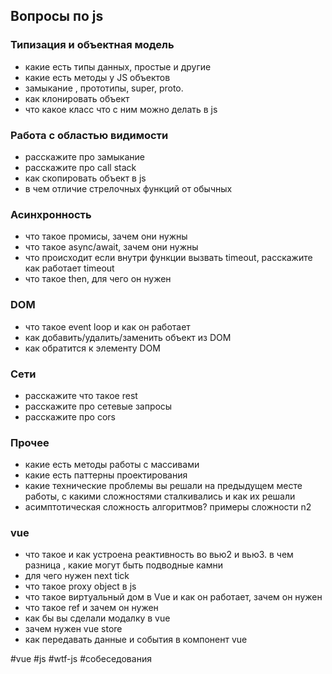## Вопросы по js

### Типизация и объектная модель
- какие есть типы данных, простые и другие
- какие есть методы у JS объектов
- замыкание , прототипы, super, proto.
- как клонировать объект
- что какое класс что с ним можно делать в js


### Работа с областью видимости
- расскажите про замыкание
- расскажите про call stack
- как скопировать объект в js
- в чем отличие стрелочных функций от обычных


### Асинхронность
- что такое промисы, зачем они нужны
- что такое async/await, зачем они нужны
- что происходит если внутри функции вызвать timeout, расскажите как работает timeout
- что такое then, для чего он нужен


### DOM
- что такоe event loop и как он работает
- как добавить/удалить/заменить объект из DOM
- как обратится к элементу DOM


### Сети
- расскажите что такое rest
- расскажите про сетевые запросы
- расскажите про cors


### Прочее
- какие есть методы работы с массивами
- какие есть паттерны проектирования
- какие технические проблемы вы решали на предыдущем месте работы, с какими сложностями сталкивались и как их решали
- асимптотическая сложность алгоритмов? примеры сложности n2


### vue 
- что такое и как устроена реактивность во вью2 и вью3. в чем разница , какие могут быть подводные камни
- для чего нужен next tick
- что такое proxy object в js
- что такое виртуальный дом в Vue и как он работает, зачем он нужен
- что такое ref и зачем он нужен
- как бы вы сделали модалку в vue
- зачем нужен vue store
- как передавать данные и события в компонент vue

#vue #js #wtf-js #собеседования 









